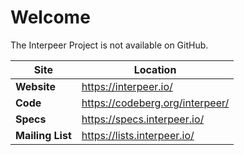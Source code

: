 # Welcome

The Interpeer Project is not available on GitHub.

| Site             | Location |
|-|-|
| **Website**      | https://interpeer.io/ |
| **Code**         | https://codeberg.org/interpeer/ |
| **Specs**        | https://specs.interpeer.io/ | 
| **Mailing List** | https://lists.interpeer.io/ |
